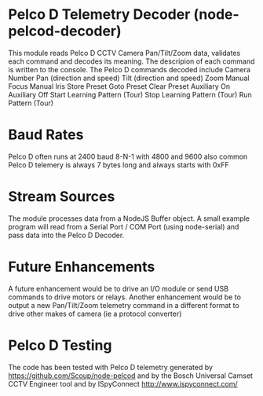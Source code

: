 # Pelco D Telemetry Decoder (node-pelcod-decoder)

This module reads Pelco D CCTV Camera Pan/Tilt/Zoom data, validates each command and decodes its meaning.
The descripion of each command is written to the console. The Pelco D commands decoded include
  Camera Number
  Pan  (direction and speed)
  Tilt (direction and speed)
  Zoom
  Manual Focus
  Manual Iris
  Store Preset
  Goto Preset
  Clear Preset
  Auxiliary On
  Auxiliary Off
  Start Learning Pattern (Tour)
  Stop Learning Pattern (Tour)
  Run Pattern (Tour)

# Baud Rates
Pelco D often runs at 2400 baud 8-N-1 with 4800 and 9600 also common
Pelco D telemery is always 7 bytes long and always starts with 0xFF

# Stream Sources
The module processes data from a NodeJS Buffer object. A small example program will read from a Serial Port / COM Port (using node-serial) and pass data into the Pelco D Decoder.

# Future Enhancements
A future enhancement would be to drive an I/O module or send USB commands to drive motors or relays.
Another enhancement would be to output a new Pan/Tilt/Zoom telemetry command in a different format to drive other makes of camera (ie a protocol converter)

# Pelco D Testing
The code has been tested with Pelco D telemetry generated by https://github.com/Scoup/node-pelcod and by the Bosch Universal Camset CCTV Engineer tool and by ISpyConnect http://www.ispyconnect.com/

